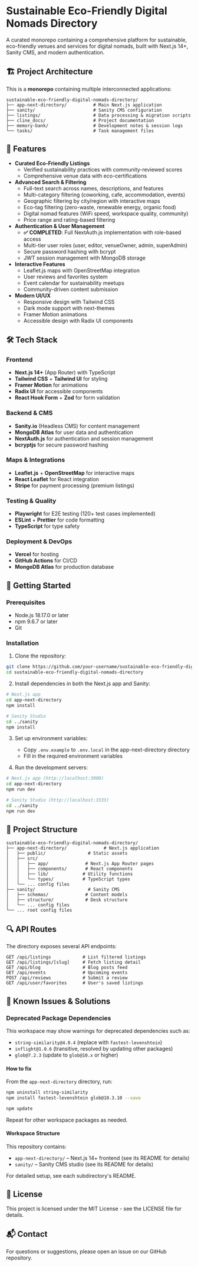 # Sustainable Eco-Friendly Digital Nomads Directory

A curated monorepo containing a comprehensive platform for sustainable, eco-friendly venues and services for digital nomads, built with Next.js 14+, Sanity CMS, and modern authentication.

## 🏗️ Project Architecture

This is a **monorepo** containing multiple interconnected applications:

```
sustainable-eco-friendly-digital-nomads-directory/
├── app-next-directory/          # Main Next.js application
├── sanity/                      # Sanity CMS configuration
├── listings/                    # Data processing & migration scripts
├── cline_docs/                  # Project documentation
├── memory-bank/                 # Development notes & session logs
└── tasks/                       # Task management files
```

## 🌱 Features

- **Curated Eco-Friendly Listings**
  - Verified sustainability practices with community-reviewed scores
  - Comprehensive venue data with eco-certifications
- **Advanced Search & Filtering**
  - Full-text search across names, descriptions, and features
  - Multi-category filtering (coworking, cafe, accommodation, events)
  - Geographic filtering by city/region with interactive maps
  - Eco-tag filtering (zero-waste, renewable energy, organic food)
  - Digital nomad features (WiFi speed, workspace quality, community)
  - Price range and rating-based filtering
- **Authentication & User Management**
  - **✅ COMPLETED**: Full NextAuth.js implementation with role-based access
  - Multi-tier user roles (user, editor, venueOwner, admin, superAdmin)
  - Secure password hashing with bcrypt
  - JWT session management with MongoDB storage
- **Interactive Features**
  - Leaflet.js maps with OpenStreetMap integration
  - User reviews and favorites system
  - Event calendar for sustainability meetups
  - Community-driven content submission
- **Modern UI/UX**
  - Responsive design with Tailwind CSS
  - Dark mode support with next-themes
  - Framer Motion animations
  - Accessible design with Radix UI components

## 🛠️ Tech Stack

### Frontend

- **Next.js 14+** (App Router) with TypeScript
- **Tailwind CSS** + **Tailwind UI** for styling
- **Framer Motion** for animations
- **Radix UI** for accessible components
- **React Hook Form** + **Zod** for form validation

### Backend & CMS

- **Sanity.io** (Headless CMS) for content management
- **MongoDB Atlas** for user data and authentication
- **NextAuth.js** for authentication and session management
- **bcryptjs** for secure password hashing

### Maps & Integrations

- **Leaflet.js** + **OpenStreetMap** for interactive maps
- **React Leaflet** for React integration
- **Stripe** for payment processing (premium listings)

### Testing & Quality

- **Playwright** for E2E testing (120+ test cases implemented)
- **ESLint** + **Prettier** for code formatting
- **TypeScript** for type safety

### Deployment & DevOps

- **Vercel** for hosting
- **GitHub Actions** for CI/CD
- **MongoDB Atlas** for production database

## 🚀 Getting Started

### Prerequisites

- Node.js 18.17.0 or later
- npm 9.6.7 or later
- Git

### Installation

1. Clone the repository:

```bash
git clone https://github.com/your-username/sustainable-eco-friendly-digital-nomads-directory.git
cd sustainable-eco-friendly-digital-nomads-directory
```

2. Install dependencies in both the Next.js app and Sanity:

```bash
# Next.js app
cd app-next-directory
npm install

# Sanity Studio
cd ../sanity
npm install
```

3. Set up environment variables:

   - Copy `.env.example` to `.env.local` in the app-next-directory directory
   - Fill in the required environment variables

4. Run the development servers:

```bash
# Next.js app (http://localhost:3000)
cd app-next-directory
npm run dev

# Sanity Studio (http://localhost:3333)
cd ../sanity
npm run dev
```

## 📁 Project Structure

```
sustainable-eco-friendly-digital-nomads-directory/
├── app-next-directory/              # Next.js application
│   ├── public/                # Static assets
│   ├── src/
│   │   ├── app/              # Next.js App Router pages
│   │   ├── components/       # React components
│   │   ├── lib/             # Utility functions
│   │   └── types/           # TypeScript types
│   └── ... config files
├── sanity/                    # Sanity CMS
│   ├── schemas/              # Content models
│   ├── structure/            # Desk structure
│   └── ... config files
└── ... root config files
```

## 🔍 API Routes

The directory exposes several API endpoints:

```
GET /api/listings            # List filtered listings
GET /api/listings/[slug]     # Fetch listing detail
GET /api/blog                # Blog posts feed
GET /api/events              # Upcoming events
POST /api/reviews            # Submit a review
GET /api/user/favorites      # User's saved listings
```

## 🔧 Known Issues & Solutions

### Deprecated Package Dependencies

This workspace may show warnings for deprecated dependencies such as:

- `string-similarity@4.0.4` (replace with `fastest-levenshtein`)
- `inflight@1.0.6` (transitive, resolved by updating other packages)
- `glob@7.2.3` (update to `glob@10.x` or higher)

#### How to fix

From the `app-next-directory` directory, run:

```bash
npm uninstall string-similarity
npm install fastest-levenshtein glob@10.3.10 --save

npm update
```

Repeat for other workspace packages as needed.

#### Workspace Structure

This repository contains:

- `app-next-directory/` – Next.js 14+ frontend (see its README for details)
- `sanity/` – Sanity CMS studio (see its README for details)

For detailed setup, see each subdirectory's README.

## 📄 License

This project is licensed under the MIT License - see the LICENSE file for details.

## 📬 Contact

For questions or suggestions, please open an issue on our GitHub repository.
